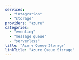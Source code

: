 ```yaml
---
services: 
  - "integration"
  - "storage"
providers: "azure"
categories:
  - "eventing"
  - "message queue"
  - "serverless"
title: "Azure Queue Storage"
linkTitle: "Azure Queue Storage"
---
```

